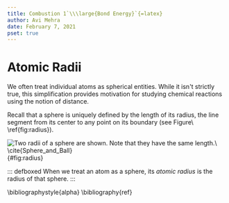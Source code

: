 ```yaml
---
title: Combustion 1`\\\large{Bond Energy}`{=latex}
author: Avi Mehra
date: February 7, 2021
pset: true
---
```


# Atomic Radii

We often treat individual atoms as spherical entities.
While it isn't strictly true, this simplification provides motivation for studying chemical reactions using the notion of distance.

Recall that a sphere is uniquely defined by the length of its radius, the line segment from its center to any point on its boundary (see Figure\ \ref{fig:radius}).

![Two radii of a sphere are shown.
Note that they have the same length.\ \cite{Sphere_and_Ball}](images/Sphere_and_Ball.png){#fig:radius}

::: defboxed
When we treat an atom as a sphere, its _atomic radius_ is the radius of that sphere.
:::

\bibliographystyle{alpha}
\bibliography{ref}
